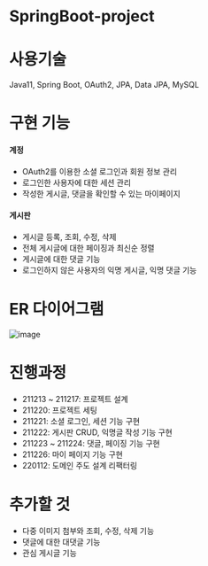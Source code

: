 # SpringBoot-project

# 사용기술
Java11, Spring Boot, OAuth2, JPA, Data JPA, MySQL

# 구현 기능
#### 계정
- OAuth2를 이용한 소셜 로그인과 회원 정보 관리
- 로그인한 사용자에 대한 세션 관리
- 작성한 게시글, 댓글을 확인할 수 있는 마이페이지

#### 게시판
- 게시글 등록, 조회, 수정, 삭제
- 전체 게시글에 대한 페이징과 최신순 정렬
- 게시글에 대한 댓글 기능
- 로그인하지 않은 사용자의 익명 게시글, 익명 댓글 기능

# ER 다이어그램
![image](https://user-images.githubusercontent.com/60869749/147410495-b95049d3-1f16-426f-9fa9-3d3e09cd9f9b.png)


# 진행과정
- 211213 ~ 211217: 프로젝트 설계
- 211220: 프로젝트 세팅
- 211221: 소셜 로그인, 세션 기능 구현
- 211222: 게시판 CRUD, 익명글 작성 기능 구현
- 211223 ~ 211224: 댓글, 페이징 기능 구현
- 211226: 마이 페이지 기능 구현
- 220112: 도메인 주도 설계 리팩터링

# 추가할 것
- 다중 이미지 첨부와 조회, 수정, 삭제 기능
- 댓글에 대한 대댓글 기능
- 관심 게시글 기능
